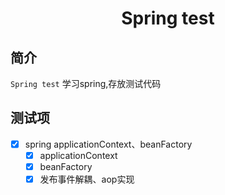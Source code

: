 <h1 align="center">Spring test</h1>

## 简介

`Spring test` 学习spring,存放测试代码

## 测试项

- [X] spring applicationContext、beanFactory
  - [X] applicationContext
  - [X] beanFactory
  - [X] 发布事件解耦、aop实现
